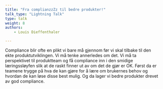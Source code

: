 ```yaml
---
title: "Fra complianzzZz til bedre produkter!"
talk_type: "Lightning Talk"
type: talk
weight: 8
authors:
    - Louis Dieffenthaler

---
```

Compliance blir ofte en plikt vi bare må gjennom før vi skal tilbake til den ekte produktutviklingen. Vi må tenke annerledes om det. Vi må ta perspektivet til produktteam og få compliance inn i den smidige læringssløyfen slik at de raskt finner ut av om det de gjør er OK. Først da er teamene trygge på hva de kan gjøre for å lære om brukernes behov og hvordan de kan løse disse best mulig. Og da lager vi bedre produkter drevet av god compliance.

